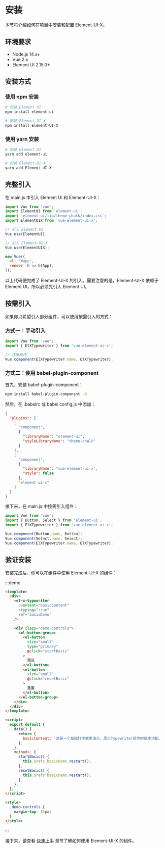 # 安装

本节将介绍如何在项目中安装和配置 Element-UI-X。

## 环境要求

- Node.js 14.x+
- Vue 2.x
- Element UI 2.15.0+

## 安装方式

### 使用 npm 安装

```bash
# 安装 Element UI
npm install element-ui

# 安装 Element-UI-X
npm install Element-UI-X
```

### 使用 yarn 安装

```bash
# 安装 Element UI
yarn add element-ui

# 安装 Element-UI-X
yarn add Element-UI-X
```

## 完整引入

在 main.js 中引入 Element UI 和 Element-UI-X：

```js
import Vue from 'vue';
import ElementUI from 'element-ui';
import 'element-ui/lib/theme-chalk/index.css';
import ElementUIX from 'vue-element-ui-x';

// 引入 Element UI
Vue.use(ElementUI);

// 引入 Element-UI-X
Vue.use(ElementUIX);

new Vue({
  el: '#app',
  render: h => h(App),
});
```

以上代码便完成了 Element-UI-X 的引入。需要注意的是，Element-UI-X 依赖于 Element UI，所以必须先引入 Element UI。

## 按需引入

如果你只希望引入部分组件，可以使用按需引入的方式：

### 方式一：手动引入

```js
import Vue from 'vue';
import { ElXTypewriter } from 'vue-element-ui-x';

// 注册组件
Vue.component(ElXTypewriter.name, ElXTypewriter);
```

### 方式二：使用 babel-plugin-component

首先，安装 babel-plugin-component：

```bash
npm install babel-plugin-component -D
```

然后，在 .babelrc 或 babel.config.js 中添加：

```json
{
  "plugins": [
    [
      "component",
      {
        "libraryName": "element-ui",
        "styleLibraryName": "theme-chalk"
      }
    ],
    [
      "component",
      {
        "libraryName": "vue-element-ui-x",
        "style": false
      },
      "element-ui-x"
    ]
  ]
}
```

接下来，在 main.js 中按需引入组件：

```js
import Vue from 'vue';
import { Button, Select } from 'element-ui';
import { ElXTypewriter } from 'vue-element-ui-x';

Vue.component(Button.name, Button);
Vue.component(Select.name, Select);
Vue.component(ElXTypewriter.name, ElXTypewriter);
```

## 验证安装

安装完成后，你可以在组件中使用 Element-UI-X 的组件：

:::demo

```html
<template>
  <div>
    <el-x-typewriter
      :content="basicContent"
      :typing="true"
      ref="basicDemo"
    />

    <div class="demo-controls">
      <el-button-group>
        <el-button
          size="small"
          type="primary"
          @click="startBasic"
        >
          预览
        </el-button>
        <el-button
          size="small"
          @click="resetBasic"
        >
          重置
        </el-button>
      </el-button-group>
    </div>
  </div>
</template>

<script>
  export default {
    data() {
      return {
        basicContent: '这是一个基础打字效果演示，展示Typewriter组件的基本功能。',
      };
    },
    methods: {
      startBasic() {
        this.$refs.basicDemo.restart();
      },
      resetBasic() {
        this.$refs.basicDemo.restart();
      },
    },
  };
</script>

<style>
  .demo-controls {
    margin-top: 15px;
  }
</style>
```

:::

接下来，请查看 [快速上手](./quickstart.md) 章节了解如何使用 Element-UI-X 的组件。
